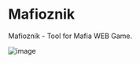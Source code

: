 # Mafioznik
Mafioznik - Tool for Mafia WEB Game.


![image](https://github.com/aw-c/Mafioznik/assets/67761888/f82d6268-edf1-4d29-b8ac-bedee68c24db)
